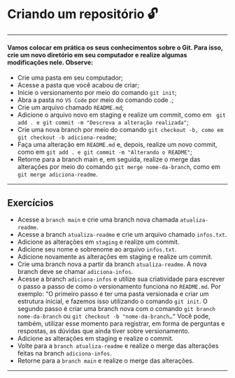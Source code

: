 # Criando um repositório :unlock:

***

#### Vamos colocar em prática os seus conhecimentos sobre o Git. Para isso, crie um novo diretório em seu computador e realize algumas modificações nele. Observe:

- Crie uma pasta em seu computador;
- Acesse a pasta que você acabou de criar;
- Inicie o versionamento por meio do comando ```git init```;
- Abra a pasta no ```VS Code``` por meio do comando code .;
- Crie um arquivo chamado ```README.md```;
- Adicione o arquivo novo em staging e realize um commit, como em ``` git add . e git commit -m "Descreva a alteração realizada"```;
- Crie uma nova branch por meio do comando ```git checkout -b, como em git checkout -b adiciona-readme```;
- Faça uma alteração em ```README.md``` e, depois, realize um novo commit, como em ```git add . e git commit -m "Alterando o README"```;
- Retorne para a branch main e, em seguida, realize o merge das alterações por meio do comando ```git merge nome-da-branch```, como em ```git merge adiciona-readme```.

***

## Exercícios

- Acesse a ```branch main``` e crie uma branch nova chamada ```atualiza-readme```.
- Acesse a branch ```atualiza-readme``` e crie um arquivo chamado ```infos.txt```.
- Adicione as alterações em ```staging``` e realize um commit.
- Adicione seu nome e sobrenome ao arquivo ```infos.txt```.
- Adicione novamente as alterações em staging e realize um commit.
- Crie uma branch nova a partir da branch ```atualiza-readme```. A nova branch deve se chamar ```adiciona-infos```.
- Acesse a branch ```adiciona-infos``` e utilize sua criatividade para escrever o passo a passo de como o versionamento funciona no ```README.md```. Por exemplo: “O primeiro passo é ter uma pasta versionada e criar um estrutura inicial, e fazemos isso utilizando o comando ```git init```. O segundo passo é criar uma branch nova com o comando ```git branch nome-da-branch``` ou ```git checkout -b "nome-da-branch…”``` Você pode, também, utilizar esse momento para registrar, em forma de perguntas e respostas, as dúvidas que ainda tiver sobre versionamento.
- Adicione as alterações em staging e realize o commit.
- Volte para a ```branch atualiza-readme``` e realize o merge das alterações feitas na branch ```adiciona-infos```.
- Retorne para a ```branch main``` e realize o merge das alterações.

***
